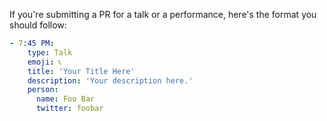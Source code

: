 If you're submitting a PR for a talk or a performance, here's the format you should follow:

```yml
- 7:45 PM:
    type: Talk
    emoji: 📞
    title: 'Your Title Here'
    description: 'Your description here.'
    person:
      name: Foo Bar
      twitter: foobar
```
